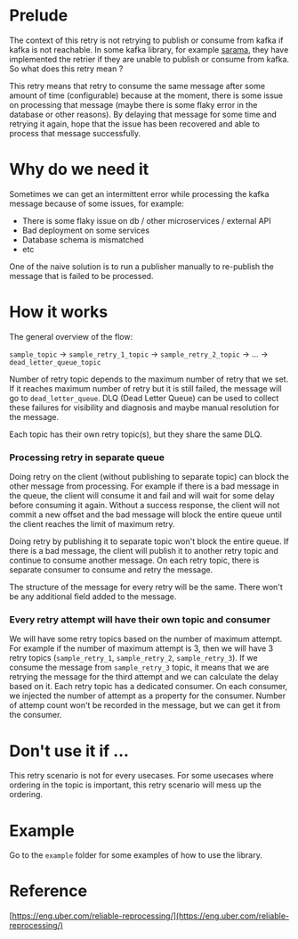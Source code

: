 # Prelude

The context of this retry is not retrying to publish or consume from kafka if kafka is not reachable. In some kafka library, for example [sarama](https://github.com/Shopify/sarama), they have implemented the retrier if they are unable to publish or consume from kafka. So what does this retry mean ?

This retry means that retry to consume the same message after some amount of time (configurable) because at the moment, there is some issue on processing that message (maybe there is some flaky error in the database or other reasons). By delaying that message for some time and retrying it again, hope that the issue has been recovered and able to process that message successfully.

# Why do we need it

Sometimes we can get an intermittent error while processing the kafka message because of some issues, for example:
- There is some flaky issue on db / other microservices / external API
- Bad deployment on some services
- Database schema is mismatched
- etc

One of the naive solution is to run a publisher manually to re-publish the message that is failed to be processed.

# How it works

The general overview of the flow:

`sample_topic` -> `sample_retry_1_topic` -> `sample_retry_2_topic` -> ... -> `dead_letter_queue_topic`

Number of retry topic depends to the maximum number of retry that we set. If it reaches maximum number of retry but it is still failed, the message will go to `dead_letter_queue`. DLQ (Dead Letter Queue) can be used to collect these failures for visibility and diagnosis and maybe manual resolution for the message.

Each topic has their own retry topic(s), but they share the same DLQ.

### Processing retry in separate queue
Doing retry on the client (without publishing to separate topic) can block the other message from processing. For example if there is a bad message in the queue, the client will consume it and fail and will wait for some delay before consuming it again. Without a success response, the client will not commit a new offset and the bad message will block the entire queue until the client reaches the limit of maximum retry.

Doing retry by publishing it to separate topic won't block the entire queue. If there is a bad message, the client will publish it to another retry topic and continue to consume another message. On each retry topic, there is separate consumer to consume and retry the message.

The structure of the message for every retry will be the same. There won't be any additional field added to the message.

### Every retry attempt will have their own topic and consumer
We will have some retry topics based on the number of maximum attempt. For example if the number of maximum attempt is 3, then we will have 3 retry topics (`sample_retry_1`, `sample_retry_2`, `sample_retry_3`).  If we consume the message from `sample_retry_3` topic, it means that we are retrying the message for the third attempt and we can calculate the delay based on it. Each retry topic has a dedicated consumer. On each consumer, we injected the number of attempt as a property for the consumer. Number of attemp count won't be recorded in the message, but we can get it from the consumer.

# Don't use it if ...

This retry scenario is not for every usecases. For some usecases where ordering in the topic is important, this retry scenario will mess up the ordering.

# Example

Go to the `example` folder for some examples of how to use the library.

# Reference

[https://eng.uber.com/reliable-reprocessing/](https://eng.uber.com/reliable-reprocessing/)
